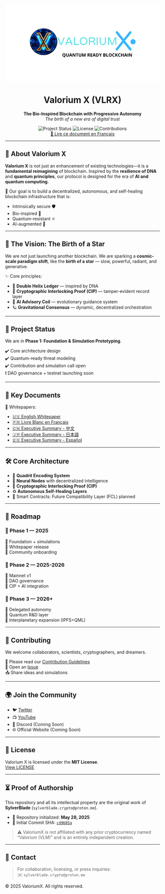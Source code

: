 <p align="center">
  <img src="https://raw.githubusercontent.com/SylverbladeX/ValoriumX/main/pictures/vlrx-logo-min.jpg" alt="Valorium X Logo" width="600"/>
</p>

<h1 align="center">Valorium X (VLRX)</h1>
<p align="center">
  <strong>The Bio-Inspired Blockchain with Progressive Autonomy</strong><br />
  <em>The birth of a new era of digital trust</em>
</p>

<p align="center">
  <img src="https://img.shields.io/badge/Status-In%20Development-blue" alt="Project Status">
  <img src="https://img.shields.io/badge/License-MIT-green" alt="License">
  <img src="https://img.shields.io/badge/Contributions-Welcome-brightgreen" alt="Contributions">
  <br>
  <a href="https://github.com/SylverbladeX/ValoriumX/blob/main/readme_fr.md">📘 Lire ce document en Français</a>
</p>

---

## 🧬 About Valorium X

**Valorium X** is not just an enhancement of existing technologies—it is a **fundamental reimagining** of blockchain. Inspired by the **resilience of DNA** and **quantum principles**, our protocol is designed for the era of **AI and quantum computing**.

🎯 Our goal is to build a decentralized, autonomous, and self-healing blockchain infrastructure that is:
- Intrinsically secure 🛡️
- Bio-inspired 🌱
- Quantum-resistant ⚛️
- AI-augmented 🤖

---

## 🌟 The Vision: The Birth of a Star

We are not just launching another blockchain. We are sparking a **cosmic-scale paradigm shift**, like the **birth of a star** — slow, powerful, radiant, and generative.

✨ Core principles:
- 🧬 **Double Helix Ledger** — inspired by DNA
- 🔐 **Cryptographic Interlocking Proof (CIP)** — tamper-evident record layer
- 🧠 **AI Advisory Coil** — evolutionary guidance system
- 🪐 **Gravitational Consensus** — dynamic, decentralized orchestration

---

## 🚀 Project Status

We are in **Phase 1: Foundation & Simulation Prototyping**.

✔️ Core architecture design  
✔️ Quantum-ready threat modeling  
✔️ Contribution and simulation call open  
❗ DAO governance + testnet launching soon

---

## 📖 Key Documents

📄 Whitepapers:  
- [🇺🇸 English Whitepaper](https://github.com/SylverbladeX/ValoriumX/blob/main/whitepapers/whitepaper.md)  
- [🇫🇷 Livre Blanc en Français](https://github.com/SylverbladeX/ValoriumX/blob/main/whitepapers/whitepaper-fr.md)  
- [🇨🇳 Executive Summary - 中文](https://github.com/SylverbladeX/ValoriumX/blob/main/whitepapers/whitepaper-ch.md)  
- [🇯🇵 Executive Summary - 日本語](https://github.com/SylverbladeX/ValoriumX/blob/main/whitepapers/whitepaper-Ja.md)  
- [🇪🇸 Executive Summary - Español](https://github.com/SylverbladeX/ValoriumX/blob/main/whitepapers/whitepaper-es.md)

---

## 🛠️ Core Architecture

- 🧬 **Quadrit Encoding System**  
- 🧠 **Neural Nodes** with decentralized intelligence  
- 🔐 **Cryptographic Interlocking Proof (CIP)**  
- ♻️ **Autonomous Self-Healing Layers**  
- 🔗 Smart Contracts: Future Compatibility Layer (FCL) planned

---

## 📅 Roadmap

### 📍 Phase 1 — 2025  
🔹 Foundation + simulations  
🔹 Whitepaper release  
🔹 Community onboarding

### 🚀 Phase 2 — 2025-2026  
🔹 Mainnet v1  
🔹 DAO governance  
🔹 CIP + AI integration

### 🧠 Phase 3 — 2026+  
🔹 Delegated autonomy  
🔹 Quantum R&D layer  
🔹 Interplanetary expansion (IPFS+QML)

---

## 🤝 Contributing

We welcome collaborators, scientists, cryptographers, and dreamers.

📝 Please read our [Contribution Guidelines](https://github.com/SylverbladeX/ValoriumX/blob/main/CONTRIBUTING.md)  
🐛 Open an [Issue](https://github.com/SylverbladeX/ValoriumX/issues)  
📤 Share ideas and simulations

---

## 🌍 Join the Community

- 🐦 [Twitter](https://twitter.com/ValoriumX)
- 📺 [YouTube](https://youtube.com/ValoriumX)
- 💬 Discord (Coming Soon)
- 🌐 Official Website (Coming Soon)

---

## 🔏 License

Valorium X is licensed under the **MIT License**.  
[View LICENSE](https://github.com/SylverbladeX/ValoriumX/blob/main/LICENSE)

---

## ⏳ Proof of Authorship

This repository and all its intellectual property are the original work of **SylverBlade** (`sylverblade.crypto@proton.me`).

- 📅 Repository initialized: **May 28, 2025**  
- 🔗 Initial Commit SHA: [`cd9685a`](https://github.com/SylverbladeX/ValoriumX/commit/cd9685a8e3866763ad1e9e36d442155e7d55abaa)

> ⚠️ ValoriumX is not affiliated with any prior cryptocurrency named “Valorium (VLM)” and is an entirely independent creation.

<!-- Timestamp (ISO 8601): 2025-05-28T23:31:32-04:00 -->

---

## 📩 Contact

> For collaboration, licensing, or press inquiries:  
> ✉️ `sylverblade.crypto@proton.me`

© 2025 ValoriumX. All rights reserved.
